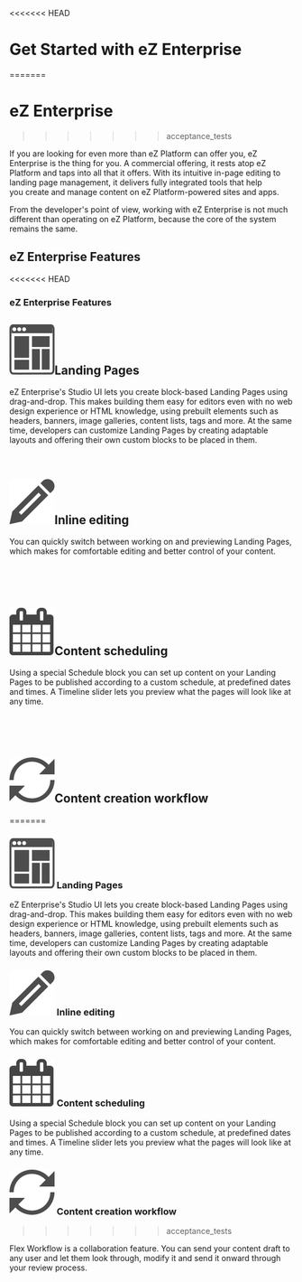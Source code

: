 <<<<<<< HEAD


# Get Started with eZ Enterprise
=======
# eZ Enterprise
>>>>>>> acceptance_tests

If you are looking for even more than eZ Platform can offer you, eZ Enterprise is the thing for you. A commercial offering, it rests atop eZ Platform and taps into all that it offers. With its intuitive in-page editing to landing page management, it delivers fully integrated tools that help you create and manage content on eZ Platform-powered sites and apps.

From the developer's point of view, working with eZ Enterprise is not much different than operating on eZ Platform, because the core of the system remains the same.

## eZ Enterprise Features

<<<<<<< HEAD
### eZ Enterprise Features


## ![](docs/getting_started/img/Landing_page.png)Landing Pages

eZ Enterprise's Studio UI lets you create block-based Landing Pages using drag-and-drop. This makes building them easy for editors even with no web design experience or HTML knowledge, using prebuilt elements such as headers, banners, image galleries, content lists, tags and more. At the same time, developers can customize Landing Pages by creating adaptable layouts and offering their own custom blocks to be placed in them.

 

## ![](docs/getting_started/img/edit_icon.png)Inline editing

You can quickly switch between working on and previewing Landing Pages, which makes for comfortable editing and better control of your content.

 

 

## ![](docs/getting_started/img/schedule.png)Content scheduling

Using a special Schedule block you can set up content on your Landing Pages to be published according to a custom schedule, at predefined dates and times. A Timeline slider lets you preview what the pages will look like at any time.

 

 

## ![](docs/getting_started/img/flex_icon.png)Content creation workflow
=======

### ![](img/Landing_page.png) Landing Pages

eZ Enterprise's Studio UI lets you create block-based Landing Pages using drag-and-drop. This makes building them easy for editors even with no web design experience or HTML knowledge, using prebuilt elements such as headers, banners, image galleries, content lists, tags and more. At the same time, developers can customize Landing Pages by creating adaptable layouts and offering their own custom blocks to be placed in them.

### ![](img/edit_icon.png) Inline editing

You can quickly switch between working on and previewing Landing Pages, which makes for comfortable editing and better control of your content.

### ![](img/schedule.png) Content scheduling

Using a special Schedule block you can set up content on your Landing Pages to be published according to a custom schedule, at predefined dates and times. A Timeline slider lets you preview what the pages will look like at any time.

### ![](img/flex_icon.png) Content creation workflow
>>>>>>> acceptance_tests

Flex Workflow is a collaboration feature. You can send your content draft to any user and let them look through, modify it and send it onward through your review process.
